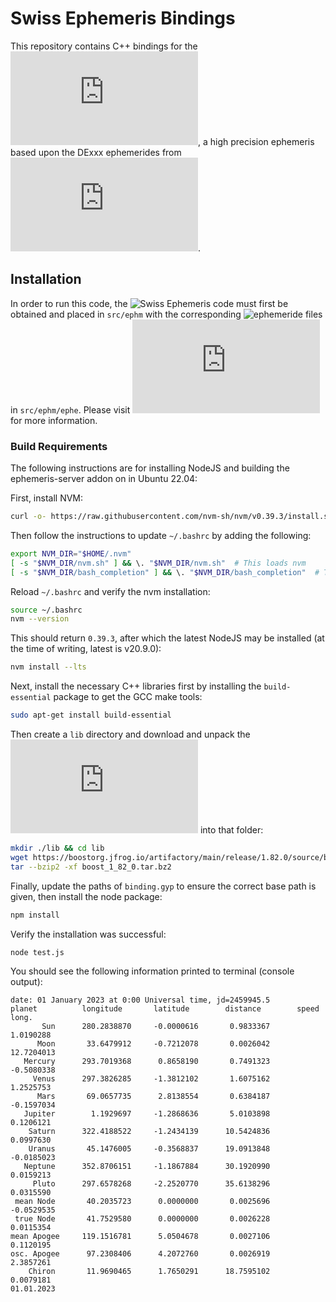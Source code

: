 # Swiss Ephemeris Bindings

This repository contains C++ bindings for the ![Swiss Ephemeris](https://www.astro.com/swisseph/swephinfo_e.htm), a high precision ephemeris based upon the DExxx ephemerides from ![NASA's JPL](https://ssd.jpl.nasa.gov/orbits.html).


## Installation

In order to run this code, the ![Swiss Ephemeris code](https://github.com/aloistr/swisseph) must first be obtained and placed in `src/ephm` with the corresponding ![ephemeride files](https://github.com/aloistr/swisseph/tree/master/ephe) in `src/ephm/ephe`. Please visit ![their website](https://www.astro.com/swisseph/sweph_e.htm) for more information.

### Build Requirements

The following instructions are for installing NodeJS and building the ephemeris-server addon on in Ubuntu 22.04:

First, install NVM:
```bash
curl -o- https://raw.githubusercontent.com/nvm-sh/nvm/v0.39.3/install.sh | bash
```

Then follow the instructions to update `~/.bashrc` by adding the following:
```bash
export NVM_DIR="$HOME/.nvm"
[ -s "$NVM_DIR/nvm.sh" ] && \. "$NVM_DIR/nvm.sh"  # This loads nvm
[ -s "$NVM_DIR/bash_completion" ] && \. "$NVM_DIR/bash_completion"  # This loads nvm bash_completion
```

Reload `~/.bashrc` and verify the nvm installation:
```bash
source ~/.bashrc
nvm --version
```

This should return `0.39.3`, after which the latest NodeJS may be installed (at the time of writing, latest is v20.9.0):
```bash
nvm install --lts
```

Next, install the necessary C++ libraries first by installing the `build-essential` package to get the GCC make tools:
```bash
sudo apt-get install build-essential
```

Then create a `lib` directory and download and unpack the ![Boost library](https://www.boost.org/doc/libs/1_83_0/more/getting_started/unix-variants.html) into that folder:
```bash
mkdir ./lib && cd lib
wget https://boostorg.jfrog.io/artifactory/main/release/1.82.0/source/boost_1_82_0.tar.bz2
tar --bzip2 -xf boost_1_82_0.tar.bz2
```

Finally, update the paths of `binding.gyp` to ensure the correct base path is given, then install the node package:
```bash
npm install
```

Verify the installation was successful:
```bash
node test.js
```

You should see the following information printed to terminal (console output):
```
date: 01 January 2023 at 0:00 Universal time, jd=2459945.5
planet          longitude       latitude        distance        speed long.
       Sun      280.2838870     -0.0000616       0.9833367       1.0190288
      Moon       33.6479912     -0.7212078       0.0026042      12.7204013
   Mercury      293.7019368      0.8658190       0.7491323      -0.5080338
     Venus      297.3826285     -1.3812102       1.6075162       1.2525753
      Mars       69.0657735      2.8138554       0.6384187      -0.1597034
   Jupiter        1.1929697     -1.2868636       5.0103898       0.1206121
    Saturn      322.4188522     -1.2434139      10.5424836       0.0997630
    Uranus       45.1476005     -0.3568837      19.0913848      -0.0185023
   Neptune      352.8706151     -1.1867884      30.1920990       0.0159213
     Pluto      297.6578268     -2.2520770      35.6138296       0.0315590
 mean Node       40.2035723      0.0000000       0.0025696      -0.0529535
 true Node       41.7529580      0.0000000       0.0026228       0.0115354
mean Apogee     119.1516781      5.0504678       0.0027106       0.1120195
osc. Apogee      97.2308406      4.2072760       0.0026919       2.3857261
    Chiron       11.9690465      1.7650291      18.7595102       0.0079181
01.01.2023
```